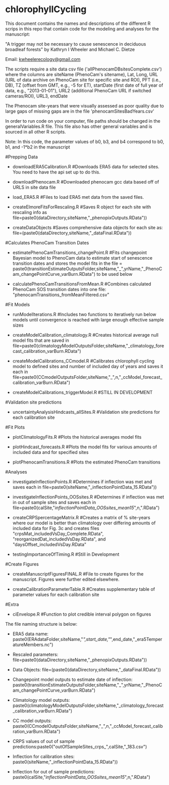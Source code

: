 # chlorophyllCycling
This document contains the names and descriptions of the different R scrips in this repo that contain code for the modeling and analyses for the manuscript:

"A trigger may not be necessary to cause senescence in deciduous broadleaf forests" by Kathryn I Wheeler and Michael C. Dietze

Email: kwheelerecology@gmail.com

The scripts require a site data csv file ('allPhenocamDBsitesComplete.csv') where the columns are siteName (PhenoCam's sitename), Lat, Long, URL (URL of data archive on PhenoCam site for specific site and ROI), PFT (i.e., DB), TZ (offset from GMT, e.g., -5 for ET), startDate (first date of full year of data, e.g., "2013-01-01"), URL2 (additional PhenoCam URL if switched cameras/ROI), URL3, endDate

The Phenocam site-years that were visually assessed as poor quality due to large gaps of missing gaps are in the file 'phenocamSitesBadYears.csv'

In order to run code on your computer, file paths should be changed in the generalVariables.R file. This file also has other general variables and is sourced in all other R scripts. 

Note: In this code, the parameter values of b0, b3, and b4 correspond to b0, b1, and -1*b2 in the manuscript


#Prepping Data
* downloadERA5Calibration.R #Downloads ERA5 data for selected sites. You need to have the api set up to do this. 

* downloadPhenocam.R #Downloaded phenocam gcc data based off of URLS in site data file

* load_ERA5.R #Files to load ERA5 met data from the saved files. 

* createElmoreFitsForRescaling.R #Saves R object for each site with rescaling info as file=paste0(dataDirectory,siteName,"_phenopixOutputs.RData"))

* createDataObjects #Saves comprehensive data objects for each site as: file=(paste0(dataDirectory,siteName,"_dataFinal.RData"))


#Calculates PhenoCam Transition Dates
* estimatePhenoCamTransitions_changePoint.R #Fits changepoint Bayesian model to PhenoCam data to estimate start of senescence transition dates and stores the model fits in the file = paste0(transitionEstimateOutputsFolder,siteName,"_",yrName,"_PhenoCam_changePointCurve_varBurn.RData") to be used below 

* calculatePhenoCamTransitionsFromMean.R #Combines calculated PhenoCam SOS transition dates into one file: "phenocamTransitions_fromMeanFiltered.csv"


#Fit Models
* runModelIterations.R #Includes two functions to iteratively run below models until convergence is reached with large enough effective sample sizes

* createModelCalibration_climatology.R #Creates historical average null model fits that are saved in file=paste0(climatologyModelOutputsFolder,siteName,"_climatology_forecast_calibration_varBurn.RData")

* createModelCalibrations_CCmodel.R #Calibrates chlorophyll cycling model to defined sites and number of included day of years and saves it each in file=paste0(CCmodelOutputsFolder,siteName,"_",n,"_ccModel_forecast_calibration_varBurn.RData")

* createModelCalibrations_triggerModel.R #STILL IN DEVELOPMENT


#Validation site predictions
* uncertaintyAnalysisHindcasts_allSites.R #Validation site predictions for each calibration site 

#Fit Plots
* plotClimatologyFits.R #Plots the historical averages model fits

* plotHindcast_forecasts.R #Plots the model fits for various amounts of included data and for specified sites 

* plotPhenocamTransitions.R #Plots the estimated PhenoCam transitions 

#Analyses
* investigateInflectionPoints.R #Determines if inflection was met and saves each in file=paste0(siteName,"_inflectionPointData_15.RData"))

* investigateInflectionPoints_OOSsites.R #Determines if inflection was met in out of sample sites and saves each in file=paste0(calSite,"_inflectionPointData_OOSsites_mean15_",n,".RData")

* createCRPSpercentageMatrix.R #Creates a matrix of % site-years where our model is better than climatology over differing amounts of included data for Fig. 3c and creates files "crpsMat_includedVsDay_Complete.RData", "reorganizedDat_includedVsDay.RData", and "daysOffset_includedVsDay.RData"

* testingImportanceOfTiming.R #Still in Development


#Create Figures
* createManuscriptFiguresFINAL.R #File to create figures for the manuscript. Figures were further edited elsewhere. 

* createCalibrationParameterTable.R #Creates supplementary table of parameter values for each calibration site


#Extra
* ciEnvelope.R #Function to plot credible interval polygon on figures


The file naming structure is below: 

* ERA5 data name: paste0(ERAdataFolder,siteName,"_",start_date,"_",end_date,"_era5TemperatureMembers.nc")

* Rescaled parameters: file=paste0(dataDirectory,siteName,"_phenopixOutputs.RData"))

* Data Objects: file=(paste0(dataDirectory,siteName,"_dataFinal.RData"))

* Changepoint model outputs to estimate date of inflection: paste0(transitionEstimateOutputsFolder,siteName,"_",yrName,"_PhenoCam_changePointCurve_varBurn.RData")

* Climatology model outputs: paste0(climatologyModelOutputsFolder,siteName,"_climatology_forecast_calibration_varBurn.RData")

* CC model outputs: paste0(CCmodelOutputsFolder,siteName,"_",n,"_ccModel_forecast_calibration_varBurn.RData")

* CRPS values of out of sample predictions:paste0("outOfSampleSites_crps_",calSite,"_183.csv")

* Inflection for calibration sites: paste0(siteName,"_inflectionPointData_15.RData"))

* Inflection for out of sample predictions: paste0(calSite,"_inflectionPointData_OOSsites_mean15_",n,".RData")
